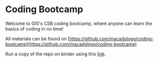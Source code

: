 # Coding Bootcamp
Welcome to GIS's CSB coding bootcamp, where anyone can learn the basics of coding in no time!

All materials can be found on [https://github.com/macadology/coding-bootcamp](https://github.com/macadology/coding-bootcamp)

Run a copy of the repo on binder using this [link](https://mybinder.org/v2/gh/macadology/coding-bootcamp/master).

